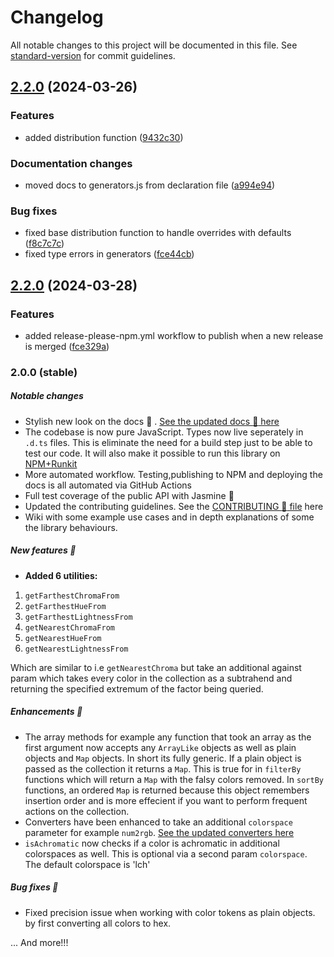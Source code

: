 # Changelog

All notable changes to this project will be documented in this file. See [standard-version](https://github.com/conventional-changelog/standard-version) for commit guidelines.

## [2.2.0](https://github.com/xml-wizard/huetiful/compare/v2.1.0...v2.2.0) (2024-03-26)


### Features

* added distribution function ([9432c30](https://github.com/xml-wizard/huetiful/commits/9432c300618f412b0f7d04727005a70f0b1fff36))


### Documentation changes

* moved docs to generators.js from declaration file ([a994e94](https://github.com/xml-wizard/huetiful/commits/a994e9418588a767bb282bc2f6ea0900e0d4948c))


### Bug fixes

* fixed base distribution function to handle overrides with defaults ([f8c7c7c](https://github.com/xml-wizard/huetiful/commits/f8c7c7cd951bbd107fae2e686039edc40c672b45))
* fixed type errors in generators ([fce44cb](https://github.com/xml-wizard/huetiful/commits/fce44cbbe004e2cbfada167a32ad1292f7128585))

## [2.2.0](https://github.com/xml-wizard/huetiful/compare/v2.1.1...v2.2.0) (2024-03-28)


### Features

* added release-please-npm.yml workflow to publish when a new release is merged ([fce329a](https://github.com/xml-wizard/huetiful/commit/fce329a84a60b2eb44adcdb16799bb8235e33fc5))

### 2.0.0 (stable)

##### Notable changes

- Stylish new look on the docs :rocket: . [See the updated docs :scroll: here][home]
- The codebase is now pure JavaScript. Types now live seperately in `.d.ts` files. This is eliminate the need for a build step just to be able to test our code. It will also make it possible to run this library on [NPM+Runkit][npm]
- More automated workflow. Testing,publishing to NPM and deploying the docs is all automated via GitHub Actions
- Full test coverage of the public API with Jasmine :herb:
- Updated the contributing guidelines. See the [CONTRIBUTING :open_hands: file](./CONTRIBUTING.md) here
- Wiki with some example use cases and in depth explanations of some the library behaviours.

##### New features :toolbox:

- **Added 6 utilities:** 

1. `getFarthestChromaFrom`
2. `getFarthestHueFrom`
3. `getFarthestLightnessFrom`
4. `getNearestChromaFrom`
5. `getNearestHueFrom`
6. `getNearestLightnessFrom`

Which are similar to i.e `getNearestChroma` but take an additional against param which takes every color in the collection as a subtrahend and returning the specified extremum of the factor being queried.

##### Enhancements :pill:

- The array methods for example any function that took an array as the first argument now accepts any `ArrayLike` objects as well as plain objects and `Map` objects. In short its fully generic. If a plain object is passed as the collection it returns a `Map`. This is true for in `filterBy` functions which will return a `Map` with the falsy colors removed. In `sortBy` functions, an ordered `Map` is returned because this object remembers insertion order and is more effecient if you want to perform frequent actions on the collection.
- Converters have been enhanced to take an additional `colorspace` parameter for example `num2rgb`. [See the updated converters here][converters]
- `isAchromatic` now checks if a color is achromatic in additional colorspaces as well. This is optional via a second param `colorspace`. The default colorspace is 'lch'

##### Bug fixes :snail:

- Fixed precision issue when working with color tokens as plain objects. by first converting all colors to hex.

... And more!!!


[npm]: https://npmjs.org/package/huetiful-js
[home]: https://prjctimg.io/huetiful
[converters]: https://prjctimg.io/huetiful/converters.html
